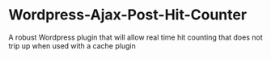 # Wordpress-Ajax-Post-Hit-Counter
A robust Wordpress plugin that will allow real time hit counting that does not trip up when used with a cache plugin
